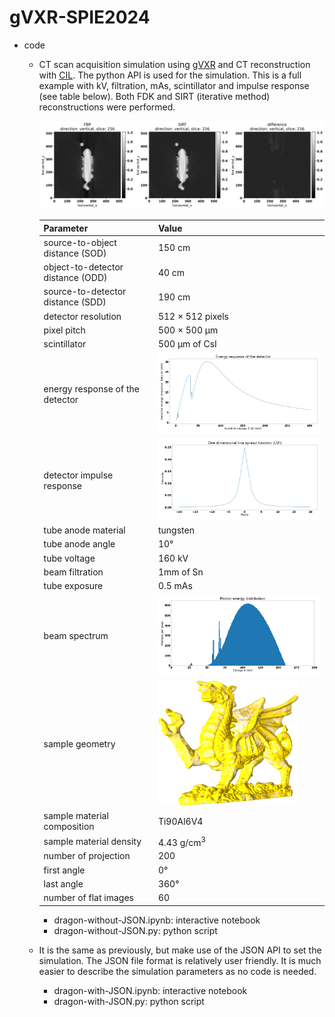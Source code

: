 # gVXR-SPIE2024

- code
    - CT scan acquisition simulation using [gVXR](https://gvirtualxray.sourceforge.io/) and CT reconstruction with [CIL](https://ccpi.ac.uk/cil/). The python API is used for the simulation. This is a full example with kV, filtration, mAs, scintillator and impulse response (see table below). Both FDK and SIRT (iterative method) reconstructions were performed. 
        
        ![Image comparison of the FDK and SIRT reconstructions](results/dragon-comparison.png)

        | Parameter | Value |
        |-----------|-------|
        | source-to-object distance (SOD) | 150 cm |
        | object-to-detector distance (ODD) | 40 cm |
        | source-to-detector distance (SDD) | 190 cm |
        | detector resolution | 512 &times; 512 pixels |
        | pixel pitch | 500 &times; 500 &mu;m |
        | scintillator | 500 &mu;m of CsI|
        | energy response of the detector | ![Plot of the energy response of the detector](results/dragon-detector-energy_response.png) |
        | detector impulse response | ![Plot of the detector impulse response](results/dragon-detector-LSF.png) |
        | tube anode material | tungsten |
        | tube anode angle | 10&deg; |
        | tube voltage | 160 kV |
        | beam filtration | 1mm of Sn |
        | tube exposure | 0.5 mAs |
        | beam spectrum | ![Plot of the beam spectrum](results/dragon-beam-spectrum.png) |
        | sample geometry | ![](results/dragon-wireframe.png) |
        | sample material composition | Ti90Al6V4 |
        | sample material density | 4.43 g/cm<sup>3</sup>|
        | number of projection | 200 |
        | first angle | 0&deg; |
        | last angle | 360&deg; |
        | number of flat images | 60 |
        - dragon-without-JSON.ipynb: interactive notebook
        - dragon-without-JSON.py: python script
    - It is the same as previously, but make use of the JSON API to set the simulation. The JSON file format is relatively user friendly. It is much easier to describe the simulation parameters as no code is needed.
        - dragon-with-JSON.ipynb: interactive notebook
        - dragon-with-JSON.py: python script

